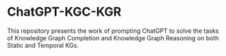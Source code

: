 # ChatGPT-KGC-KGR
This repository presents the work of prompting ChatGPT to solve the tasks of Knowledge Graph Completion and Knowledge Graph Reasoning on both Static and Temporal KGs.

